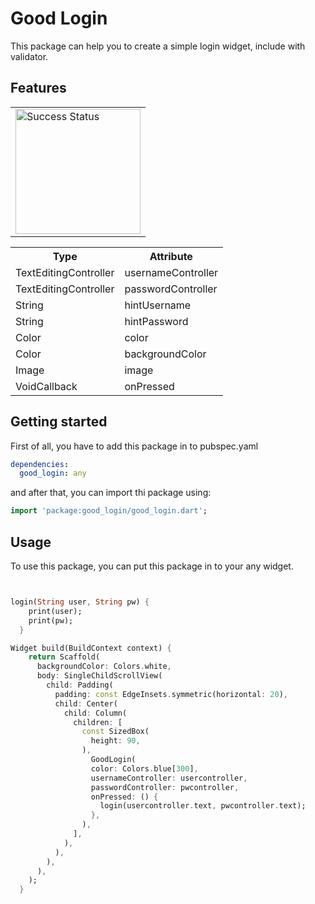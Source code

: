 <!--
This README describes the package. If you publish this package to pub.dev,
this README's contents appear on the landing page for your package.

For information about how to write a good package README, see the guide for
[writing package pages](https://dart.dev/guides/libraries/writing-package-pages).

For general information about developing packages, see the Dart guide for
[creating packages](https://dart.dev/guides/libraries/create-library-packages)
and the Flutter guide for
[developing packages and plugins](https://flutter.dev/developing-packages).
-->

<h1>Good Login</h1>
This package can help you to create a simple login widget, include with validator.

## Features

<table>
  <tr>
    <td><img src="https://user-images.githubusercontent.com/49123187/201354510-5d97bcf1-f23e-47d2-8471-7063d041e4c9.png" alt="Success Status" width="200"></td>
  </tr>
</table>

<table>
  <tr>
    <th>Type</th>
    <th>Attribute</th>
  </tr>
  <tr>
    <td>TextEditingController</td>
    <td>usernameController</td>
  </tr>
  <tr>
    <td>TextEditingController</td>
    <td>passwordController</td>
  </tr>
  <tr>
    <td>String</td>
    <td>hintUsername</td>
  </tr>
  <tr>
    <td>String</td>
    <td>hintPassword</td>
  </tr>
  <tr>
    <td>Color</td>
    <td>color</td>
  </tr>
  <tr>
    <td>Color</td>
    <td>backgroundColor</td>
  </tr>
  <tr>
    <td>Image</td>
    <td>image</td>
  </tr>
  <tr>
    <td>VoidCallback</td>
    <td>onPressed</td>
  </tr>
 
</table>

## Getting started

First of all, you have to add this package in to pubspec.yaml

```yaml
dependencies:
  good_login: any
```

and after that, you can import thi package using:

```dart
import 'package:good_login/good_login.dart';
```

## Usage

To use this package, you can put this package in to your any widget.

```dart


login(String user, String pw) {
    print(user);
    print(pw);
  }

Widget build(BuildContext context) {
    return Scaffold(
      backgroundColor: Colors.white,
      body: SingleChildScrollView(
        child: Padding(
          padding: const EdgeInsets.symmetric(horizontal: 20),
          child: Center(
            child: Column(
              children: [
                const SizedBox(
                  height: 90,
                ),
                  GoodLogin(
                  color: Colors.blue[300],
                  usernameController: usercontroller,
                  passwordController: pwcontroller,
                  onPressed: () {
                    login(usercontroller.text, pwcontroller.text);
                  },
                ),
              ],
            ),
          ),
        ),
      ),
    );
  }


```
